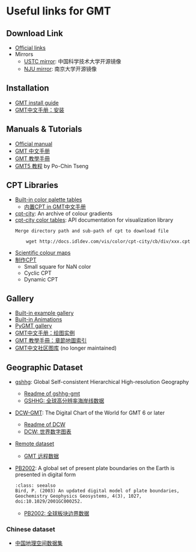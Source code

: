 # Useful links for GMT

## Download Link

- [Official links](https://www.generic-mapping-tools.org/documentation/)
- Mirrors
    - [USTC mirror](https://mirrors.ustc.edu.cn/gmt/): 中国科学技术大学开源镜像
    - [NJU mirror](https://mirrors.nju.edu.cn/gmt/): 南京大学开源镜像

## Installation

- [GMT install guide](https://github.com/GenericMappingTools/gmt/blob/master/INSTALL.md)
- [GMT中文手册：安装](https://docs.gmt-china.org/latest/install/)

## Manuals & Tutorials

- [Official manual](https://docs.generic-mapping-tools.org/latest/index.html)
- [GMT 中文手册](https://docs.gmt-china.org/latest/)
- [GMT 教學手冊](https://gmt-tutorials.org/gallery.html)
- [GMT5 教程](https://jimmytseng79.github.io/GMT5_tutorials/) by Po-Chin Tseng

## CPT Libraries

- [Built-in color palette tables](https://docs.generic-mapping-tools.org/latest/cookbook/cpts.html?highlight=color)
    - [内置CPT in GMT中文手册](https://docs.gmt-china.org/latest/cpt/builtin-cpt/)
- [cpt-city](http://soliton.vm.bytemark.co.uk/pub/cpt-city/): An archive of colour gradients
- [cpt-city color tables](http://docs.idldev.com/vis/color/cptcity_catalog.html): API documentation for visualization library
    ```{note}
    Merge directory path and sub-path of cpt to download file

        wget http://docs.idldev.com/vis/color/cpt-city/cb/div/xxx.cpt

    ```
- [Scientific colour maps](https://www.fabiocrameri.ch/colourmaps/)
- [制作CPT](https://docs.gmt-china.org/latest/cpt/makecpt/)
    - Small square for NaN color
    - Cyclic CPT
    - Dynamic CPT

## Gallery

- [Built-in example gallery](https://docs.generic-mapping-tools.org/latest/gallery.html)
- [Built-in Animations](https://docs.generic-mapping-tools.org/latest/animations.html)
- [PyGMT gallery](https://www.pygmt.org/dev/gallery/index.html)
- [GMT中文手册：绘图实例](https://docs.gmt-china.org/latest/examples/)
- [GMT 教學手冊：章節地圖索引](https://gmt-tutorials.org/gallery.html)
- [GMT中文社区图库](https://gmt-china.org/gallery/) (no longer maintained)


## Geographic Dataset

- [gshhg](http://www.soest.hawaii.edu/wessel/gshhg/): Global Self-consistent Hierarchical High-resolution Geography
    - [Readme of gshhg-gmt](https://github.com/GenericMappingTools/gshhg-gmt#readme)
    - [GSHHG: 全球高分辨率海岸线数据](https://docs.gmt-china.org/latest/dataset/gshhg/)

- [DCW-GMT](http://www.soest.hawaii.edu/wessel/dcw/): The Digital Chart of the World for GMT 6 or later
    - [Readme of DCW](https://github.com/GenericMappingTools/dcw-gmt#readme)
    - [DCW: 世界数字图表](https://docs.gmt-china.org/latest/dataset/dcw/)

- [Remote dataset](https://docs.generic-mapping-tools.org/latest/datasets/remote-data.html)
    - [GMT 远程数据](https://docs.gmt-china.org/latest/dataset/#id2)

- [PB2002](http://peterbird.name/publications/2003_PB2002/2003_PB2002.htm): A global set of present plate boundaries on the Earth is presented in digital form
    ```{admonition} Citation
    :class: seealso
    Bird, P. (2003) An updated digital model of plate boundaries, Geochemistry Geophysics Geosystems, 4(3), 1027, doi:10.1029/2001GC000252.
    ```
    - [PB2002: 全球板块边界数据](https://docs.gmt-china.org/latest/dataset/PB2002/)

### Chinese dataset

- [中国地理空间数据集](https://docs.gmt-china.org/latest/dataset-CN/)